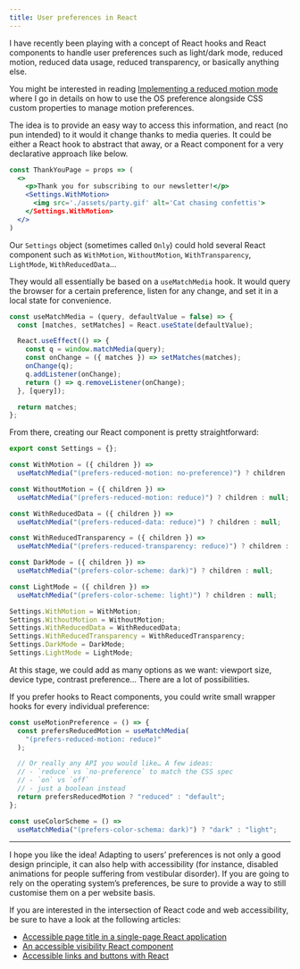 ```yaml
---
title: User preferences in React
---
```


I have recently been playing with a concept of React hooks and React components to handle user preferences such as light/dark mode, reduced motion, reduced data usage, reduced transparency, or basically anything else.

<p class="Info">You might be interested in reading <a href="/2018/03/19/implementing-a-reduced-motion-mode/">Implementing a reduced motion mode</a> where I go in details on how to use the OS preference alongside CSS custom properties to manage motion preferences.</p>

The idea is to provide an easy way to access this information, and react (no pun intended) to it would it change thanks to media queries. It could be either a React hook to abstract that away, or a React component for a very declarative approach like below.

```jsx
const ThankYouPage = props => (
  <>
    <p>Thank you for subscribing to our newsletter!</p>
    <Settings.WithMotion>
      <img src='./assets/party.gif' alt='Cat chasing confettis'>
    </Settings.WithMotion>
  </>
)
```

Our `Settings` object (sometimes called `Only`) could hold several React component such as `WithMotion`, `WithoutMotion`, `WithTransparency`, `LightMode`, `WithReducedData`…

They would all essentially be based on a `useMatchMedia` hook. It would query the browser for a certain preference, listen for any change, and set it in a local state for convenience.

```js
const useMatchMedia = (query, defaultValue = false) => {
  const [matches, setMatches] = React.useState(defaultValue);

  React.useEffect(() => {
    const q = window.matchMedia(query);
    const onChange = ({ matches }) => setMatches(matches);
    onChange(q);
    q.addListener(onChange);
    return () => q.removeListener(onChange);
  }, [query]);

  return matches;
};
```

From there, creating our React component is pretty straightforward:

```jsx
export const Settings = {};

const WithMotion = ({ children }) =>
  useMatchMedia("(prefers-reduced-motion: no-preference)") ? children : null;

const WithoutMotion = ({ children }) =>
  useMatchMedia("(prefers-reduced-motion: reduce)") ? children : null;

const WithReducedData = ({ children }) =>
  useMatchMedia("(prefers-reduced-data: reduce)") ? children : null;

const WithReducedTransparency = ({ children }) =>
  useMatchMedia("(prefers-reduced-transparency: reduce)") ? children : null;

const DarkMode = ({ children }) =>
  useMatchMedia("(prefers-color-scheme: dark)") ? children : null;

const LightMode = ({ children }) =>
  useMatchMedia("(prefers-color-scheme: light)") ? children : null;

Settings.WithMotion = WithMotion;
Settings.WithoutMotion = WithoutMotion;
Settings.WithReducedData = WithReducedData;
Settings.WithReducedTransparency = WithReducedTransparency;
Settings.DarkMode = DarkMode;
Settings.LightMode = LightMode;
```

At this stage, we could add as many options as we want: viewport size, device type, contrast preference… There are a lot of possibilities.

If you prefer hooks to React components, you could write small wrapper hooks for every individual preference:

```js
const useMotionPreference = () => {
  const prefersReducedMotion = useMatchMedia(
    "(prefers-reduced-motion: reduce)"
  );

  // Or really any API you would like… A few ideas:
  // - `reduce` vs `no-preference` to match the CSS spec
  // - `on` vs `off`
  // - just a boolean instead
  return prefersReducedMotion ? "reduced" : "default";
};

const useColorScheme = () =>
  useMatchMedia("(prefers-color-schema: dark)") ? "dark" : "light";
```

---

I hope you like the idea! Adapting to users’ preferences is not only a good design principle, it can also help with accessibility (for instance, disabled animations for people suffering from vestibular disorder). If you are going to rely on the operating system’s preferences, be sure to provide a way to still customise them on a per website basis.

If you are interested in the intersection of React code and web accessibility, be sure to have a look at the following articles:

- [Accessible page title in a single-page React application](/2020/01/15/accessible-title-in-a-single-page-react-application/)
- [An accessible visibility React component](/2020/01/16/accessible-visibility-react-component/)
- [Accessible links and buttons with React](/2020/01/17/accessible-links-and-buttons-with-react/)
